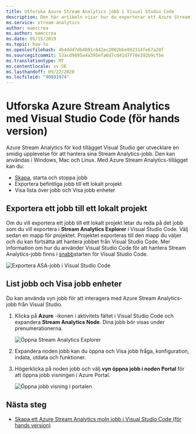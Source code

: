 ```yaml
---
title: Utforska Azure Stream Analytics jobb i Visual Studio Code
description: Den här artikeln visar hur du exporterar ett Azure Stream Analytics jobb till ett lokalt projekt, listar jobb och Visa jobb enheter.
ms.service: stream-analytics
author: mamccrea
ms.author: mamccrea
ms.date: 05/15/2019
ms.topic: how-to
ms.openlocfilehash: 4b4ddd7db4891c642ec2002bbe992314fe67a20f
ms.sourcegitcommit: 53acd9895a4a395efa6d7cd41d7f78e392b9cfbe
ms.translationtype: MT
ms.contentlocale: sv-SE
ms.lasthandoff: 09/22/2020
ms.locfileid: "90891974"
---
```

# <a name="explore-azure-stream-analytics-with-visual-studio-code-preview"></a>Utforska Azure Stream Analytics med Visual Studio Code (för hands version)

Azure Stream Analytics för kod tillägget Visual Studio ger utvecklare en smidig upplevelse för att hantera sina Stream Analytics-jobb. Den kan användas i Windows, Mac och Linux. Med Azure Stream Analytics-tillägget kan du:

- [Skapa](quick-create-visual-studio-code.md), starta och stoppa jobb
- Exportera befintliga jobb till ett lokalt projekt
- Visa lista över jobb och Visa jobb enheter

## <a name="export-a-job-to-a-local-project"></a>Exportera ett jobb till ett lokalt projekt

Om du vill exportera ett jobb till ett lokalt projekt letar du reda på det jobb som du vill exportera i **Stream Analytics Explorer** i Visual Studio Code. Välj sedan en mapp för projektet. Projektet exporteras till den mapp du väljer och du kan fortsätta att hantera jobbet från Visual Studio Code. Mer information om hur du använder Visual Studio Code för att hantera Stream Analytics-jobb finns i [snabb](quick-create-visual-studio-code.md)starten för Visual Studio Code.

![Exportera ASA-jobb i Visual Studio Code](./media/vscode-explore-jobs/export-job.png)

## <a name="list-job-and-view-job-entities"></a>List jobb och Visa jobb enheter

Du kan använda vyn jobb för att interagera med Azure Stream Analytics-jobb från Visual Studio.


1. Klicka på **Azure** -ikonen i aktivitets fältet i Visual Studio Code och expandera **Stream Analytics Node**. Dina jobb bör visas under prenumerationerna.

   ![Öppna Stream Analytics Explorer](./media/vscode-explore-jobs/open-explorer.png)

2. Expandera noden jobb kan du öppna och Visa jobb fråga, konfiguration, indata, utdata och funktioner. 

3. Högerklicka på noden jobb och välj **vyn öppna jobb i noden Portal** för att öppna jobb visningen i Azure Portal.

   ![Öppna jobb visning i portalen](./media/vscode-explore-jobs/open-job-view.png)

## <a name="next-steps"></a>Nästa steg

* [Skapa ett Azure Stream Analytics moln jobb i Visual Studio Code (för hands version)](quick-create-visual-studio-code.md)

